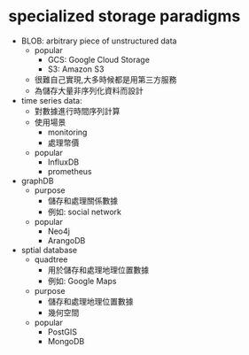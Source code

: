 # specialized storage paradigms

- BLOB: arbitrary piece of unstructured data
  - popular
    - GCS: Google Cloud Storage
    - S3: Amazon S3
  - 很難自己實現,大多時候都是用第三方服務
  - 為儲存大量非序列化資料而設計
- time series data:
  - 對數據進行時間序列計算
  - 使用場景
    - monitoring
    - 處理幣價
  - popular
    - InfluxDB
    - prometheus
- graphDB
  - purpose
    - 儲存和處理關係數據
    - 例如: social network
  - popular
    - Neo4j
    - ArangoDB 
- sptial database
  - quadtree
    - 用於儲存和處理地理位置數據
    - 例如: Google Maps
  - purpose
    - 儲存和處理地理位置數據
    - 幾何空間
  - popular
    - PostGIS
    - MongoDB